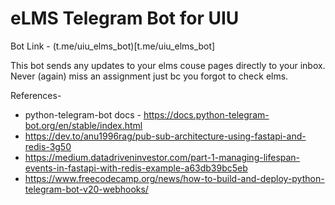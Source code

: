 
# eLMS Telegram Bot for UIU

Bot Link - (t.me/uiu_elms_bot)[t.me/uiu_elms_bot]

This bot sends any updates to your elms couse pages directly to your inbox.
Never (again) miss an assignment just bc you forgot to check elms.


References-
- python-telegram-bot docs - https://docs.python-telegram-bot.org/en/stable/index.html
- https://dev.to/anu1996rag/pub-sub-architecture-using-fastapi-and-redis-3g50
- https://medium.datadriveninvestor.com/part-1-managing-lifespan-events-in-fastapi-with-redis-example-a63db39bc5eb
- https://www.freecodecamp.org/news/how-to-build-and-deploy-python-telegram-bot-v20-webhooks/
